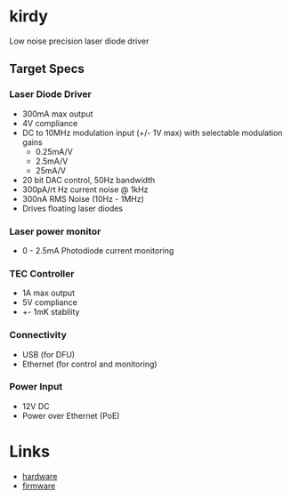 # kirdy

Low noise precision laser diode driver  
  
## Target Specs  

### Laser Diode Driver  
  
- 300mA max output  
- 4V compliance 
- DC to 10MHz modulation input (+/- 1V max) with selectable modulation gains
  - 0.25mA/V 
  - 2.5mA/V 
  - 25mA/V 
- 20 bit DAC control, 50Hz bandwidth
- 300pA/rt Hz current noise @ 1kHz
- 300nA RMS Noise (10Hz - 1MHz)
- Drives floating laser diodes

### Laser power monitor

- 0 - 2.5mA Photodiode current monitoring

### TEC Controller
  
- 1A max output 
- 5V compliance
- +- 1mK stability 

### Connectivity

- USB (for DFU)
- Ethernet (for control and monitoring)  

### Power Input 

- 12V DC 
- Power over Ethernet (PoE)

# Links
* [hardware](https://git.m-labs.hk/sinara-hw/kirdy)
* [firmware](https://git.m-labs.hk/M-Labs/kirdy)